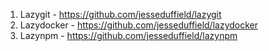 1. Lazygit - https://github.com/jesseduffield/lazygit
1. Lazydocker - https://github.com/jesseduffield/lazydocker
1. Lazynpm - https://github.com/jesseduffield/lazynpm
